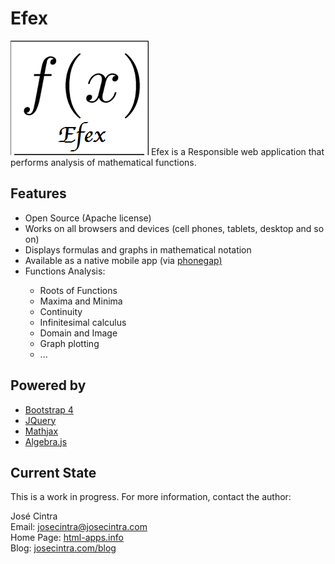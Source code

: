 # Efex
<img src="https://github.com/JoseCintra/Efex/blob/master/img/efex.png" />
Efex is a Responsible web application that performs analysis of mathematical functions.

<h2>Features</h2>
<ul>
  <li>Open Source (Apache license)</li>
  <li>Works on all browsers and devices (cell phones, tablets, desktop and so on)</li>
  <li>Displays formulas and graphs in mathematical notation</li>
  <li>Available as a native mobile app (via <a href="https://build.phonegap.com/">phonegap)</a></li>
  <li>Functions Analysis:</li>
  <ul>
    <li>Roots of Functions</li>
    <li>Maxima and Minima </li>
    <li>Continuity</li>
    <li>Infinitesimal calculus</li>
    <li>Domain and Image</li>
    <li>Graph plotting</li>
    <li>...</li>
  </ul>
</ul>

<h2>Powered by</h2>

<ul>
<li><a href="https://v4-alpha.getbootstrap.com/">Bootstrap 4</a></li>
<li><a href="https://jquery.com/">JQuery</a></li>
<li><a href="https://www.mathjax.org/">Mathjax</a></li>
<li><a href="http://algebra.js.org/">Algebra.js</a></li>
</ul>

<h2>Current State</h2>

This is a work in progress.
For more information, contact the author:

José Cintra<br/>
Email: <a href="mailto:josecintra@josecintra.com">josecintra@josecintra.com</a><br/>
Home Page: <a href="http://html-apps.info">html-apps.info</a><br/>
Blog: <a href="http://josecintra.com/blog">josecintra.com/blog</a><br/>

